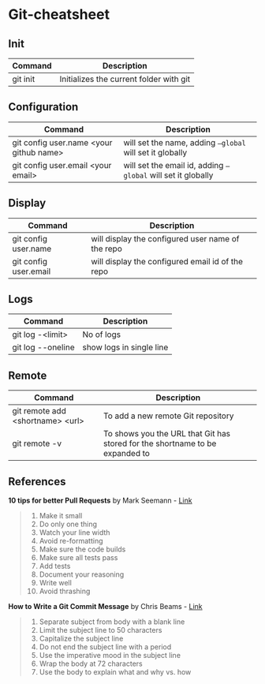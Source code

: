 # Git-cheatsheet

## Init 

| Command | Description
| ------- |--------------
| git init | Initializes the current folder with git  

## Configuration

| Command | Description
| ------- |--------------
| git config user.name \<your github name\> | will set the name, adding `–global` will set it globally
| git config user.email \<your email\> | will set the email id, adding `–global` will set it globally

## Display

| Command | Description
| ------- |--------------
|git config user.name | will display the configured user name of the repo
|git config user.email | will display the configured email id of the repo


## Logs

| Command | Description
|---------|--------------
| git log -\<limit\> | No of logs
| git log --oneline | show logs in single line


## Remote

| Command | Description
|---------|--------------
|git remote add \<shortname\> \<url\> | To add a new remote Git repository
|git remote -v | To shows you the URL that Git has stored for the shortname to be expanded to 


## References

**10 tips for better Pull Requests** by Mark Seemann - [Link](https://blog.ploeh.dk/2015/01/15/10-tips-for-better-pull-requests/)
> 1. Make it small
> 2. Do only one thing
> 3. Watch your line width 
> 4. Avoid re-formatting
> 5. Make sure the code builds
> 6. Make sure all tests pass 
> 7. Add tests 
> 8. Document your reasoning
> 9. Write well
> 10. Avoid thrashing

**How to Write a Git Commit Message** by Chris Beams - [Link](https://chris.beams.io/posts/git-commit/)

> 1. Separate subject from body with a blank line
> 2. Limit the subject line to 50 characters
> 3. Capitalize the subject line
> 4. Do not end the subject line with a period
> 5. Use the imperative mood in the subject line
> 6. Wrap the body at 72 characters
> 7. Use the body to explain what and why vs. how
